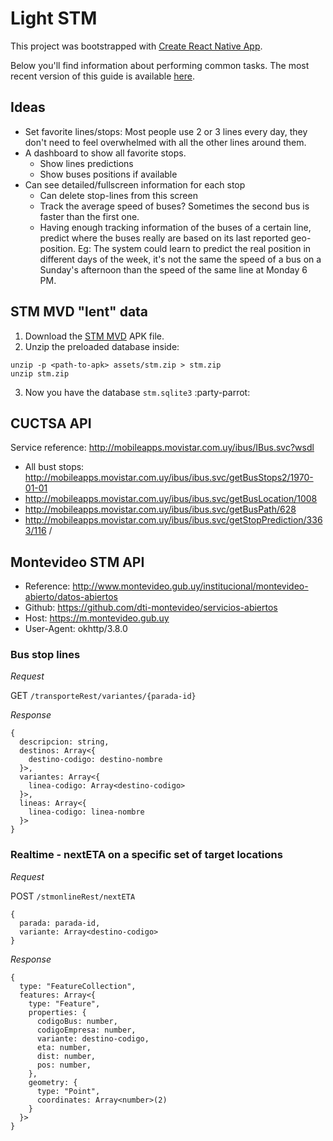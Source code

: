 # Light STM

This project was bootstrapped with [Create React Native App](https://github.com/react-community/create-react-native-app).

Below you'll find information about performing common tasks. The most recent version of this guide is available [here](https://github.com/react-community/create-react-native-app/blob/master/react-native-scripts/template/README.md).

## Ideas

* Set favorite lines/stops: Most people use 2 or 3 lines every day, they don't need to feel overwhelmed with all the other lines around them.
* A dashboard to show all favorite stops.
  * Show lines predictions
  * Show buses positions if available
* Can see detailed/fullscreen information for each stop
  * Can delete stop-lines from this screen
  * Track the average speed of buses? Sometimes the second bus is faster than the first one.
  * Having enough tracking information of the buses of a certain line, predict where the buses really are based on its last reported geo-position. Eg: The system could learn to predict the real position in different days of the week, it's not the same the speed of a bus on a Sunday's afternoon than the speed of the same line at Monday 6 PM.

## STM MVD "lent" data

1. Download the [STM MVD](https://apkpure.com/stm-mvd/com.matungos.stm.mvd) APK file.
2. Unzip the preloaded database inside:

```
unzip -p <path-to-apk> assets/stm.zip > stm.zip
unzip stm.zip
```
3. Now you have the database `stm.sqlite3` :party-parrot:

## CUCTSA API

Service reference: http://mobileapps.movistar.com.uy/ibus/IBus.svc?wsdl

* All bust stops: http://mobileapps.movistar.com.uy/ibus/ibus.svc/getBusStops2/1970-01-01
* http://mobileapps.movistar.com.uy/ibus/ibus.svc/getBusLocation/1008 <bus-unit-id>
* http://mobileapps.movistar.com.uy/ibus/ibus.svc/getBusPath/628 <route-variant-id>
* http://mobileapps.movistar.com.uy/ibus/ibus.svc/getStopPrediction/3363/116 <bus-stop>/<line-number>

## Montevideo STM API

* Reference: http://www.montevideo.gub.uy/institucional/montevideo-abierto/datos-abiertos
* Github: https://github.com/dti-montevideo/servicios-abiertos
* Host: https://m.montevideo.gub.uy
* User-Agent: okhttp/3.8.0

### Bus stop lines

_Request_

GET `/transporteRest/variantes/{parada-id}`

_Response_

```
{
  descripcion: string,
  destinos: Array<{
    destino-codigo: destino-nombre
  }>,
  variantes: Array<{
    linea-codigo: Array<destino-codigo>
  }>,
  lineas: Array<{
    linea-codigo: linea-nombre
  }>
}
```

### Realtime - nextETA on a specific set of target locations

_Request_

POST `/stmonlineRest/nextETA`

```
{
  parada: parada-id,
  variante: Array<destino-codigo>
}
```

_Response_

```
{
  type: "FeatureCollection",
  features: Array<{
    type: "Feature",
    properties: {
      codigoBus: number,
      codigoEmpresa: number,
      variante: destino-codigo,
      eta: number,
      dist: number,
      pos: number,
    },
    geometry: {
      type: "Point",
      coordinates: Array<number>(2)
    }
  }>
}
```

